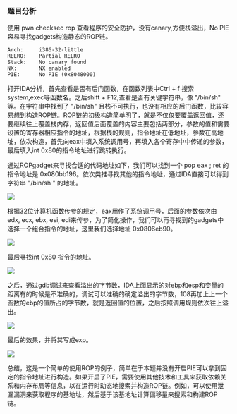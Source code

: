 ### 题目分析

使用 pwn checksec rop 查看程序的安全防护，没有canary,方便栈溢出，No PIE 容易寻找gadgets构造静态的ROP链。

```
Arch:     i386-32-little
RELRO:    Partial RELRO
Stack:    No canary found
NX:       NX enabled
PIE:      No PIE (0x8048000)
```

打开IDA分析，首先查看是否有后门函数，在函数列表中Ctrl + f 搜索system,exec等函数名。之后shift + F12,查看是否有关键字符串，像 "/bin/sh" 等。在字符串中找到了 "/bin/sh" 且栈不可执行，也没有相应的后门函数，比较容易想到构造ROP链。ROP链的初级构造简单明了，就是不仅仅要覆盖返回值，还要继续往上覆盖栈内存，返回值后面覆盖的内容主要包括两部分，参数的值和需要设置的寄存器相应指令的地址，根据栈的规则，指令地址在低地址，参数在高地址，依次构造，首先向eax中填入系统调用号，再填入各个寄存中中传递的参数，最后填入int 0x80的指令地址进行跳转执行。

通过ROPgadget来寻找合适的代码地址如下，我们可以找到一个 pop eax ; ret 的指令地址是 0x080bb196。依次类推寻找其他的指令地址，通过IDA直接可以得到字符串 "/bin/sh " 的地址。

![](H:\CVE_download\stack_overflow\ret2system\02.PNG)

根据32位计算机函数传参的规定，eax用作了系统调用号，后面的参数依次由 edx, ecx, ebx, esi, edi来传参，为了简化操作，我们可以再寻找到的gadgets中选择一个组合指令的地址，这里我们选择地址 0x0806eb90。

![](H:\CVE_download\stack_overflow\ret2system\03.PNG)

最后寻找int 0x80 指令的地址。

![](H:\CVE_download\stack_overflow\ret2system\04.PNG)

之后，通过gdb调试来查看溢出的字节数，IDA上面显示的对ebp和esp和变量的距离有的时候是不准确的，调试可以准确的确定溢出的字节数，108再加上上一个函数的ebp的值所占的字节数，就是返回值的位置，之后按照调用规则依次往上溢出。

![](H:\CVE_download\stack_overflow\ret2system\05.PNG)

最后的效果，并将其写成exp。

![](H:\CVE_download\stack_overflow\ret2system\06.PNG)

总结，这是一个简单的使用ROP的例子，简单在于本题并没有开启PIE可以拿到固定的指令地址进行构造。如果开启了PIE，需要使用其他技术和工具来获取依赖关系和内存布局等信息，以在运行时动态地搜索并构造ROP链。例如，可以使用泄漏漏洞来获取程序的基地址，然后基于该基地址计算偏移量来搜索和构建ROP链。
